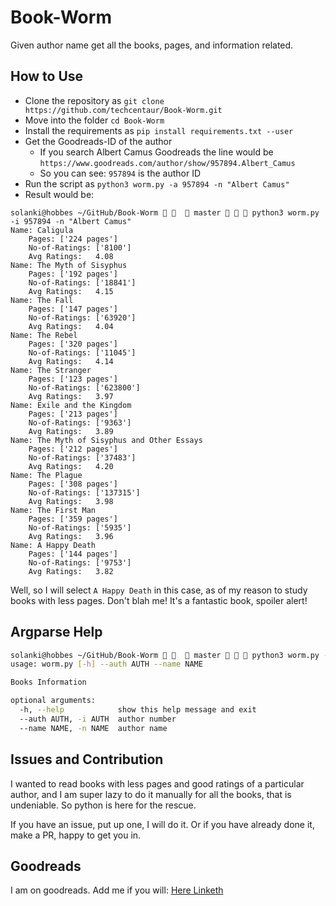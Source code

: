 # Book-Worm
Given author name get all the books, pages, and information related.

## How to Use

- Clone the repository as `git clone https://github.com/techcentaur/Book-Worm.git`
- Move into the folder `cd Book-Worm`
- Install the requirements as `pip install requirements.txt --user`
- Get the Goodreads-ID of the author
	- If you search Albert Camus Goodreads the line would be `https://www.goodreads.com/author/show/957894.Albert_Camus`
	- So you can see: `957894` is the author ID
- Run the script as `python3 worm.py -a 957894 -n "Albert Camus"`
- Result would be:

```console
solanki@hobbes ~/GitHub/Book-Worm     master    python3 worm.py -i 957894 -n "Albert Camus" 
Name: Caligula 
	Pages: ['224 pages'] 
	No-of-Ratings: ['8100'] 
	Avg Ratings:   4.08
Name: The Myth of Sisyphus 
	Pages: ['192 pages'] 
	No-of-Ratings: ['18841'] 
	Avg Ratings:   4.15
Name: The Fall 
	Pages: ['147 pages'] 
	No-of-Ratings: ['63920'] 
	Avg Ratings:   4.04
Name: The Rebel 
	Pages: ['320 pages'] 
	No-of-Ratings: ['11045'] 
	Avg Ratings:   4.14
Name: The Stranger 
	Pages: ['123 pages'] 
	No-of-Ratings: ['623800'] 
	Avg Ratings:   3.97
Name: Exile and the Kingdom 
	Pages: ['213 pages'] 
	No-of-Ratings: ['9363'] 
	Avg Ratings:   3.89
Name: The Myth of Sisyphus and Other Essays 
	Pages: ['212 pages'] 
	No-of-Ratings: ['37483'] 
	Avg Ratings:   4.20
Name: The Plague 
	Pages: ['308 pages'] 
	No-of-Ratings: ['137315'] 
	Avg Ratings:   3.98
Name: The First Man 
	Pages: ['359 pages'] 
	No-of-Ratings: ['5935'] 
	Avg Ratings:   3.96
Name: A Happy Death 
	Pages: ['144 pages'] 
	No-of-Ratings: ['9753'] 
	Avg Ratings:   3.82
```
Well, so I will select `A Happy Death`  in this case, as of my reason to study books with less pages. Don't blah me! It's a fantastic book, spoiler alert!

## Argparse Help
```bash
solanki@hobbes ~/GitHub/Book-Worm     master    python3 worm.py -h 
usage: worm.py [-h] --auth AUTH --name NAME

Books Information

optional arguments:
  -h, --help            show this help message and exit
  --auth AUTH, -i AUTH  author number
  --name NAME, -n NAME  author name
```

## Issues and Contribution

I wanted to read books with less pages and good ratings of a particular author, and I am super lazy to do it manually for all the books, that is undeniable. So python is here for the rescue.

If you have an issue, put up one, I will do it. Or if you have already done it, make a PR, happy to get you in.

## Goodreads

I am on goodreads. Add me if you will: [Here Linketh](https://www.goodreads.com/ankitsolanki) 

